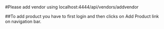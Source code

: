 #Please add vendor using localhost:4444/api/vendors/addvendor

##To add product you have to first login and then clicks on Add Product link on navigation bar.

